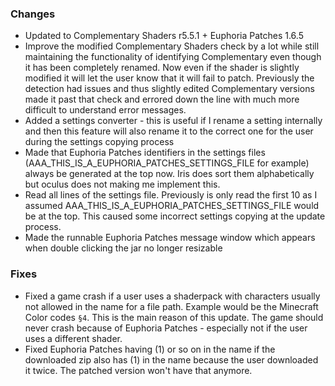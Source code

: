 ### Changes
- Updated to Complementary Shaders r5.5.1 + Euphoria Patches 1.6.5
- Improve the modified Complementary Shaders check by a lot while still maintaining the functionality of identifying Complementary even though it has been completely renamed. Now even if the shader is slightly modified it will let the user know that it will fail to patch. Previously the detection had issues and thus slightly edited Complementary versions made it past that check and errored down the line with much more difficult to understand error messages.
- Added a settings converter - this is useful if I rename a setting internally and then this feature will also rename it to the correct one for the user during the settings copying process
- Made that Euphoria Patches identifiers in the settings files (AAA_THIS_IS_A_EUPHORIA_PATCHES_SETTINGS_FILE for example) always be generated at the top now. Iris does sort them alphabetically but oculus does not making me implement this.
- Read all lines of the settings file. Previously is only read the first 10 as I assumed AAA_THIS_IS_A_EUPHORIA_PATCHES_SETTINGS_FILE would be at the top. This caused some incorrect settings copying at the update process.
- Made the runnable Euphoria Patches message window which appears when double clicking the jar no longer resizable

### Fixes
- Fixed a game crash if a user uses a shaderpack with characters usually not allowed in the name for a file path. Example would be the Minecraft Color codes `§4`. This is the main reason of this update. The game should never crash because of Euphoria Patches - especially not if the user uses a different shader.
- Fixed Euphoria Patches having (1) or so on in the name if the downloaded zip also has (1) in the name because the user downloaded it twice. The patched version won't have that anymore.
